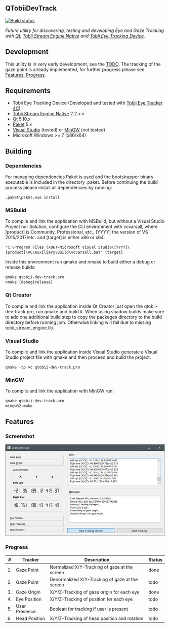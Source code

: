 QTobiiDevTrack
---

[![Build status](https://ci.appveyor.com/api/projects/status/9vnj8neqba8cybmj?svg=true)](https://ci.appveyor.com/project/tpiekarski/qtobii-dev-track)

*Future utility for discovering, testing and developing Eye and Gaze Tracking with [Qt](https://www.qt.io/),
[Tobii Stream Engine Native](https://developer.tobii.com/consumer-eye-trackers/stream-engine/) and
[Tobii Eye Tracking Device](https://tobiigaming.com/).*

## Development
This utility is in very early development, see the [TODO](https://github.com/tpiekarski/qtobii-dev-track/blob/master/TODO.md).
The tracking of the gaze point is already implemented, for further progress please see [Features, Progress](#progress).

## Requirements
* Tobii Eye Tracking Device (Developed and tested with [Tobii Eye Tracker 4C](https://tobiigaming.com/product/tobii-eye-tracker-4c/))
* [Tobii Stream Engine Native](https://www.nuget.org/packages/Tobii.StreamEngine.Native/) 2.2.x.x
* [Qt](https://www.qt.io/download-qt-installer) 5.10.x
* [Paket](https://fsprojects.github.io/Paket/index.html) 5.x
* [Visual Studio](https://visualstudio.microsoft.com/) (tested) or [MinGW](http://mingw.org/) (not tested) 
* Microsoft Windows >= 7 (x86/x64)

## Building

### Dependencies
For managing dependencies Paket is used and the bootstrapper binary executable is included in the directory .paket. 
Before continuing the build process please install all dependencies by running:
```
.paket\paket.exe install
```

### MSBuild
To compile and link the application with MSBuild, but without a Visual Studio Project nor Solution, 
configure the CLI environment with vcvarsall, where [product] is Community, Professional, etc., [YYYY] 
the version of VS 2015/2017/etc. and [target] is either x86 or x64.
```
"C:\Program Files (x86)\Microsoft Visual Studio\[YYYY]\[product]\VC\Auxiliary\Build\vcvarsall.bat" [target]
```
Inside this environment run qmake and nmake to build either a debug or release builds:
```
qmake qtobii-dev-track.pro
nmake [debug|release]
```

### Qt Creator
To compile and link the application inside Qt Creator just open the qtobii-dev-track.pro, run qmake and build it.
When using shadow builds make sure to add one additional build step to copy the packages directory to the build 
directory before running jom. Otherwise linking will fail due to missing tobii_stream_engine.lib.

### Visual Studio
To compile and link the application inside Visual Studio generate a Visual Studio project file with qmake
and then proceed and build the project.
```
qmake -tp vc qtobii-dev-track.pro
```

### MinGW
To compile and link the application with MinGW run:
```
qmake qtobii-dev-track.pro
mingw32-make
```

## Features
### Screenshot
![Screenshot of QTobiiDevTrack](images/screenshot.png?raw=true "Screenshot of QTobiiDevTrack")

### Progress
#|Tracker|Description|Status
---|---|---|---
1.|Gaze Point|Normalized X/Y-Tracking of gaze at the screen|done
2.|Gaze Point|Denormalized X/Y-Tracking of gaze at the screen|todo
3.|Gaze Origin|X/Y/Z-Tracking of gaze origin for each eye|done
4.|Eye Position|X/Y/Z-Tracking of position for each eye|todo
5.|User Presence|Boolean for tracking if user is present|todo
6.|Head Position|X/Y/Z-Tracking of head position and rotation|todo



